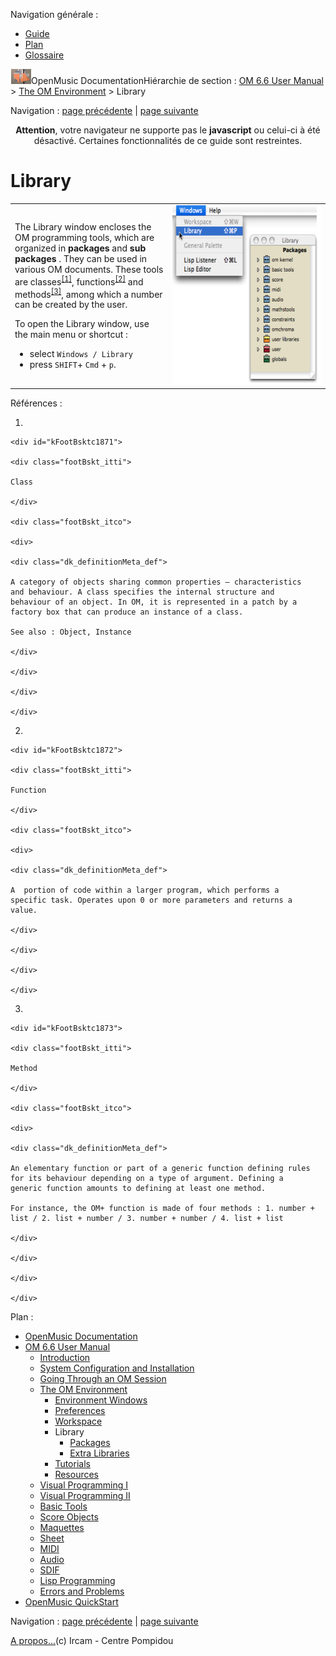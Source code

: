 <div id="tplf" class="tplPage">

<div id="tplh">

<span class="hidden">Navigation générale : </span>

  - [<span>Guide</span>](OM-Documentation.md)
  - [<span>Plan</span>](OM-Documentation_1.md)
  - [<span>Glossaire</span>](OM-Documentation_2.md)

</div>

<div id="tplt">

![empty.gif](../tplRes/page/empty.gif)![logoom1.png](../res/logoom1.png)<span class="tplTi">OpenMusic
Documentation</span><span class="sw_outStack_navRoot"><span class="hidden">Hiérarchie
de section : </span>[<span>OM 6.6 User
Manual</span>](OM-User-Manual.md)<span class="stkSep"> \>
</span>[<span>The OM
Environment</span>](Environment.md)<span class="stkSep"> \>
</span><span class="stkSel_yes"><span>Library</span></span></span>

</div>

<div class="tplNav">

<span class="hidden">Navigation : </span>[<span>page
précédente</span>](WS-ImportExport.md "page précédente(Import / Export)")<span class="hidden">
| </span>[<span>page
suivante</span>](Packages.md "page suivante(Packages)")

</div>

<div id="tplc" class="tplc_out_yes">

<div style="text-align: center;">

**Attention**, votre navigateur ne supporte pas le **javascript** ou
celui-ci à été désactivé. Certaines fonctionnalités de ce guide sont
restreintes.

</div>

<div class="headCo">

# <span>Library</span>

<div class="headCo_co">

<div>

<div class="infobloc">

<div class="txtRes">

<table>
<colgroup>
<col style="width: 50%" />
<col style="width: 50%" />
</colgroup>
<tbody>
<tr class="odd">
<td><div class="dk_txtRes_txt txt">
<p>The Library window encloses the OM programming tools, which are organized in <strong>packages</strong> and <strong>sub packages</strong> . They can be used in various OM documents. These tools are <span id="i0" class="defRef_ul"><span>classes</span></span><sup><a href="#kFootBsktc1871"><span>[</span>1<span>]</span></a></sup>, <span id="i1" class="defRef_ul"><span>functions</span></span><sup><a href="#kFootBsktc1872"><span>[</span>2<span>]</span></a></sup> and <span id="i2" class="defRef_ul"><span>methods</span></span><sup><a href="#kFootBsktc1873"><span>[</span>3<span>]</span></a></sup>, among which a number can be created by the user.</p>
<p>To open the Library window, use the main menu or shortcut :</p>
<ul>
<li><span> select <code class="menuPath_tl">Windows / Library</code> </span></li>
<li><span> press <code class="keyboard_tl">SHIFT</code>+ <code class="keyboard_tl">Cmd</code> + <code class="keyboard_tl">p</code>.</span></li>
</ul>
</div></td>
<td><div class="caption">
<div class="caption_co">
<a href="../res/libwindow_1.png" class="overLnk" title="Cliquez pour agrandir"><img src="../res/libwindow_2.png" width="300" height="287" alt="libwindow_2.png" /></a>
</div>
</div></td>
</tr>
</tbody>
</table>

</div>

</div>

</div>

</div>

</div>

<span class="hidden">Références : </span>

1.  
    
    <div id="kFootBsktc1871">
    
    <div class="footBskt_itti">
    
    Class
    
    </div>
    
    <div class="footBskt_itco">
    
    <div>
    
    <div class="dk_definitionMeta_def">
    
    A category of objects sharing common properties – characteristics
    and behaviour. A class specifies the internal structure and
    behaviour of an object. In OM, it is represented in a patch by a
    factory box that can produce an instance of a class.
    
    See also : Object, Instance
    
    </div>
    
    </div>
    
    </div>
    
    </div>

2.  
    
    <div id="kFootBsktc1872">
    
    <div class="footBskt_itti">
    
    Function
    
    </div>
    
    <div class="footBskt_itco">
    
    <div>
    
    <div class="dk_definitionMeta_def">
    
    A  portion of code within a larger program, which performs a
    specific task. Operates upon 0 or more parameters and returns a
    value.
    
    </div>
    
    </div>
    
    </div>
    
    </div>

3.  
    
    <div id="kFootBsktc1873">
    
    <div class="footBskt_itti">
    
    Method
    
    </div>
    
    <div class="footBskt_itco">
    
    <div>
    
    <div class="dk_definitionMeta_def">
    
    An elementary function or part of a generic function defining rules
    for its behaviour depending on a type of argument. Defining a
    generic function amounts to defining at least one method.
    
    For instance, the OM+ function is made of four methods : 1. number +
    list / 2. list + number / 3. number + number / 4. list + list
    
    </div>
    
    </div>
    
    </div>
    
    </div>

</div>

<div id="tplo" class="tplo_out_yes">

<div class="tplOTp">

<div class="tplOBm">

<div id="mnuFrm">

<span class="hidden">Plan :</span>

<div id="mnuFrmUp" onmouseout="menuScrollTiTask.fSpeed=0;" onmouseover="if(menuScrollTiTask.fSpeed&gt;=0) {menuScrollTiTask.fSpeed=-2; scTiLib.addTaskNow(menuScrollTiTask);}" onclick="menuScrollTiTask.fSpeed-=2;" style="display: none;">

<span id="mnuFrmUpLeft">[](#)</span><span id="mnuFrmUpCenter"></span><span id="mnuFrmUpRight"></span>

</div>

<div id="mnuScroll">

  - [<span>OpenMusic Documentation</span>](OM-Documentation.md)
  - [<span>OM 6.6 User Manual</span>](OM-User-Manual.md)
      - [<span>Introduction</span>](00-Sommaire.md)
      - [<span>System Configuration and
        Installation</span>](Installation.md)
      - [<span>Going Through an OM Session</span>](Goingthrough.md)
      - [<span>The OM Environment</span>](Environment.md)
          - [<span>Environment Windows</span>](MainWindows.md)
          - [<span>Preferences</span>](Preferences.md)
          - [<span>Workspace</span>](Workspace.md)
          - <span id="i3" class="outLeftSel_yes"><span>Library</span></span>
              - [<span>Packages</span>](Packages.md)
              - [<span>Extra Libraries</span>](UserLibraries.md)
          - [<span>Tutorials</span>](Tutorials.md)
          - [<span>Resources</span>](resources.md)
      - [<span>Visual Programming I</span>](BasicVisualProgramming.md)
      - [<span>Visual Programming
        II</span>](AdvancedVisualProgramming.md)
      - [<span>Basic Tools</span>](BasicObjects.md)
      - [<span>Score Objects</span>](ScoreObjects.md)
      - [<span>Maquettes</span>](Maquettes.md)
      - [<span>Sheet</span>](Sheet.md)
      - [<span>MIDI</span>](MIDI.md)
      - [<span>Audio</span>](Audio.md)
      - [<span>SDIF</span>](SDIF.md)
      - [<span>Lisp Programming</span>](Lisp.md)
      - [<span>Errors and Problems</span>](errors.md)
  - [<span>OpenMusic QuickStart</span>](QuickStart-Chapters.md)

</div>

<div id="mnuFrmDown" onmouseout="menuScrollTiTask.fSpeed=0;" onmouseover="if(menuScrollTiTask.fSpeed&lt;=0) {menuScrollTiTask.fSpeed=2; scTiLib.addTaskNow(menuScrollTiTask);}" onclick="menuScrollTiTask.fSpeed+=2;" style="display: none;">

<span id="mnuFrmDownLeft">[](#)</span><span id="mnuFrmDownCenter"></span><span id="mnuFrmDownRight"></span>

</div>

</div>

</div>

</div>

</div>

<div class="tplNav">

<span class="hidden">Navigation : </span>[<span>page
précédente</span>](WS-ImportExport.md "page précédente(Import / Export)")<span class="hidden">
| </span>[<span>page
suivante</span>](Packages.md "page suivante(Packages)")

</div>

<div id="tplb">

[<span>A propos...</span>](OM-Documentation_3.md)(c) Ircam - Centre
Pompidou

</div>

</div>
